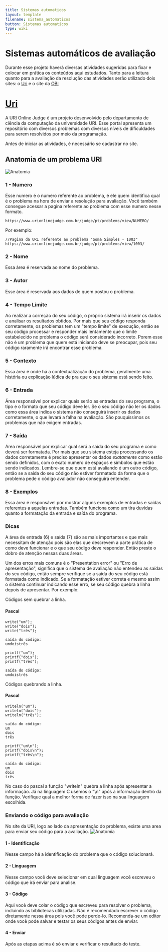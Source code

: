 ```yaml
---
title: Sistemas automaticos
layout: template
filename: sistema_automaticos
button: Sistemas automaticos
type: wiki
---
```


# Sistemas automáticos de avaliação
Durante esse projeto haverá diversas atividades sugeridas para fixar e colocar em prática os conteúdos aqui estudados. Tanto para a leitura quanto para a avaliação da resolução das atividades serão utilizado dois sites: o [Uri](https://www.beecrowd.com.br/judge/en/login) e o site da [OBI](https://olimpiada.ic.unicamp.br/)

# [Uri](https://www.beecrowd.com.br/judge/en/login)

A URI Online Judge é um projeto desenvolvido pelo departamento de ciência da computação da universidade URI. Esse portal apresenta um repositório com diversos problemas com diversos níveis de dificuldades para serem resolvidos por meio da programação.

Antes de iniciar as atividades, é necessário se cadastrar no site.

## Anatomia de um problema URI
![Anatomia](./image/Uri_anatomia.png)


### 1 - Numero
Esse numero é o numero referente ao problema, é ele quem identifica qual é o problema na hora de enviar a resolução para avaliação. Você também consegue acessar a pagina referente ao problema com esse numero nesse formato.

```
https://www.urionlinejudge.com.br/judge/pt/problems/view/NUMERO/
```

Por exemplo:
```
//Pagina da URI referente ao problema "Soma Simples - 1003"
https://www.urionlinejudge.com.br/judge/pt/problems/view/1003/
```

### 2 - Nome
Essa área é reservada ao nome do problema.

### 3 - Autor
Esse área é reservada aos dados de quem postou o problema.

### 4 - Tempo Limite
Ao realizar a correção do seu código, o próprio sistema irá inserir os dados e analisar os resultados obtidos. Por mais que seu código responda corretamente, os problemas tem um "tempo limite" de execução, então se seu código processar e responder mais lentamente que o limite estabelecido no problema o código será considerado incorreto. Porem esse não é um problema que quem está iniciando deve se preocupar, pois seu código raramente irá encontrar esse problema.

### 5 - Contexto
Essa área é onde há a contextualização do problema, geralmente uma história ou explicação lúdica de pra que o seu sistema está sendo feito.

### 6 - Entrada
Área responsável por explicar quais serão as entradas do seu programa, o tipo e o formato que seu código deve ler. Se o seu código não ler os dados como essa área indica o sistema não conseguirá inserir os dados corretamente, o que levará a falha na avaliação. São pouquíssimos os problemas que não exigem entradas.

### 7 - Saída
Área responsável por explicar qual será a saída do seu programa e como deverá ser formatada. Por mais que seu sistema esteja processando os dados corretamente é preciso apresentar os dados *exatamente* como estão sendo definidos, com o exato numero de espaços e símbolos que estão sendo indicados. Lembre-se que quem está avaliando é um outro código, então se a saída do seu código não estiver formatado da forma que o problema pede o código avaliador não conseguirá entender.

### 8 - Exemplos
Essa área é responsável por mostrar alguns exemplos de entradas e saídas referentes a aquelas entradas. Também funciona como um tira duvidas quanto a formatação da entrada e saída do programa.


### Dicas
A área de entrada (6) e saída (7) são as mais importantes e que mais necessitam de atenção pois são elas que descrevem a parte prática de como deve funcionar e o que seu código deve responder. Então preste o dobro de atenção nessas duas áreas.

Um dos erros mais comuns é o "Presentation error" ou "Erro de apresentação", significa que o sistema de avaliação não entendeu as saídas do seu código, então sempre verifique se a saída do seu código está formatada como indicado. Se a formatação estiver correta e mesmo assim o sistema continuar indicando esse erro, se seu código quebra a linha depois de apresentar. Por exemplo:

Códigos sem quebrar a linha.

#### Pascal
```
write("um");
write("dois");
write("três");

saída do código:
umdoistrês
```
```
printf("um");
printf("dois");
printf("três");

saída do código:
umdoistrês
```

Códigos quebrando a linha.

#### Pascal
```
writeln("um");
writeln("dois");
writeln("três");

saída do código:
um
dois
três
```
```
printf("um\n");
printf("dois\n");
printf("três\n");

saída do código:
um
dois
três
```

No caso do pascal a função "writeln" quebra a linha após apresentar a informação. Já na linguagem C usemos o "\n" após a informação dentro da função. Verifique qual a melhor forma de fazer isso na sua linguagem escolhida.

### Enviando o código para avaliação

No site da URI, logo ao lado da apresentação do problema, existe uma area para enviar seu código para a avaliação.
![Anatomia](./image/Uri_envio.png)

#### 1 - Identificação
Nesse campo há a identificação do problema que o código solucionará.

#### 2 - Linguagem
Nesse campo você deve selecionar em qual linguagem você escreveu o código que irá enviar para analise.

#### 3 - Código
Aqui você deve colar o código que escreveu para resolver o problema, incluindo as bibliotecas utilizadas. Não é recomendado escrever o código diretamente nessa área pois você pode perde-lo. Recomenda-se um editor onde você pode salvar e testar os seus códigos antes de enviar.

#### 4 - Enviar
Após as etapas acima é só enviar e verificar o resultado do teste.
